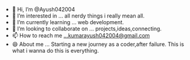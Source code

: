 - 👋 Hi, I’m @Ayush042004
- 👀 I’m interested in ... all nerdy things i really mean all.
- 🌱 I’m currently learning ... web development.
- 💞️ I’m looking to collaborate on ... projects,ideas,connecting.
- 📫 How to reach me ...kumarayush042004@gmail.com
- 😄 About me ... Starting a new journey as a coder,after failure. This is what i wanna do this is everything.

<!---
Ayush042004/Ayush042004 is a ✨ special ✨ repository because its `README.md` (this file) appears on your GitHub profile.
You can click the Preview link to take a look at your changes.
--->
